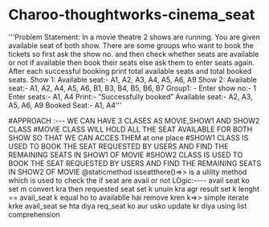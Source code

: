 # Charoo-thoughtworks-cinema_seat
'''Problem Statement:  In a movie theatre 2 shows are running. You are given available seat of both show. There are some groups who want to book the tickets so first ask the show no. and then check whether seats are available or not if available then book their seats else ask them to enter seats again.
After each successful booking print total available seats and total booked seats.
Show 1:
Available seat:- A1, A2, A3, A4, A5, A6, A9
Show 2:
Available seat:- A1, A2, A4, A5, A6, B1, B3, B4, B5, B6, B7
Group1: - 
Enter show no:- 1
Enter seats:- A1, A4
Print:- “Successfully booked”
Available seat:- A2, A3, A5, A6, A9
Booked Seat:- A1, A4'''

#APPROACH :--- WE CAN HAVE 3 CLASES AS MOVIE,SHOW1 AND SHOW2 CLASS 
#MOVIE CLASS WILL HOLD ALL THE SEAT AVAILABLE FOR BOTH SHOW SO THAT WE CAN ACCES THEM at one place
#SHOW1 CLASS IS USED TO BOOK THE SEAT REQUESTED BY USERS AND FIND THE REMAINING SEATS IN SHOW1 OF MOVIE
#SHOW2 CLASS IS USED TO BOOK THE SEAT REQUESTED BY USERS AND FIND THE REMAINING SEATS IN SHOW2 OF MOVIE
@staticmethod isseatthere()=>> is a ulility method which is used to check the if seat are avail or not
LOgic:----
avail seat ko set m convert kra then requested seat set k unuin kra agr result set k lenght == avail_seat k equal ho to availablle hai
remove kren k=>> simple iterate krke avail_seat se hta diya req_seat ko aur usko update kr diya using list comprehension

